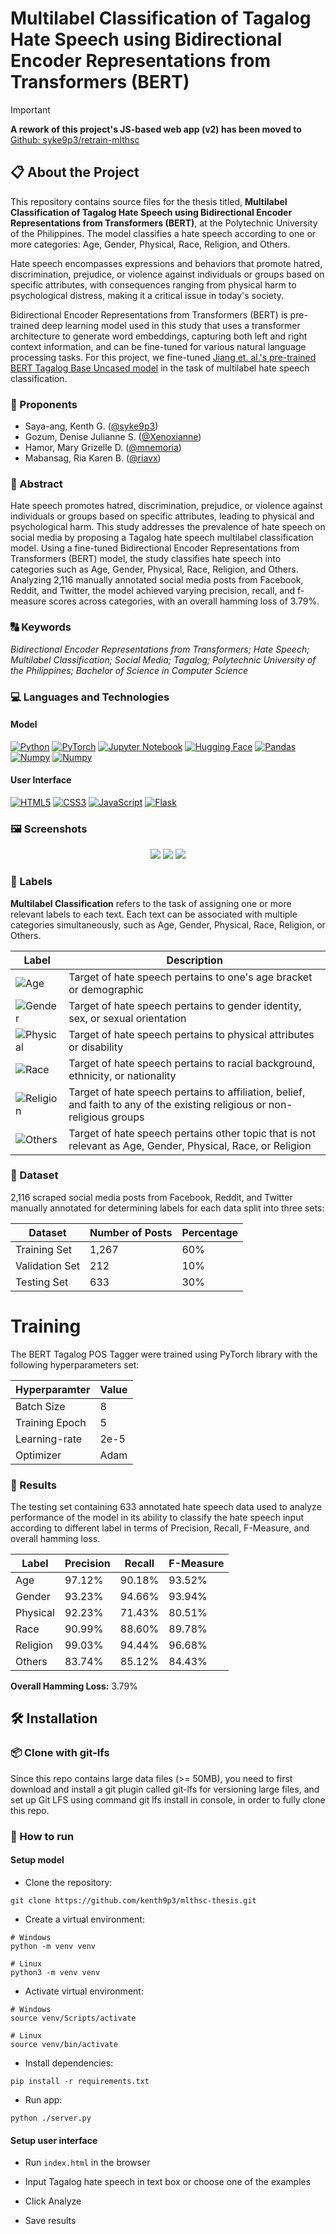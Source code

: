 # Multilabel Classification of Tagalog Hate Speech using Bidirectional Encoder Representations from Transformers (BERT)


> [!IMPORTANT]
> **A rework of this project's JS-based web app (v2) has been moved to** [Github: syke9p3/retrain-mlthsc](https://github.com/syke9p3/retrain-mlthsc)

## 📋 About the Project

This repository contains source files for the thesis titled, **Multilabel Classification of Tagalog Hate Speech using Bidirectional Encoder Representations from Transformers (BERT)**, at the Polytechnic University of the Philippines. The model classifies a hate speech according to one or more categories: Age, Gender, Physical, Race, Religion, and Others. 

Hate speech encompasses expressions and behaviors that promote hatred, discrimination, prejudice, or violence against individuals or groups based on specific attributes, with consequences ranging from physical harm to psychological distress, making it a critical issue in today's society. 

Bidirectional Encoder Representations from Transformers (BERT) is pre-trained deep learning model used in this study that uses a transformer architecture to generate word embeddings, capturing both left and right context information, and can be fine-tuned for various natural language processing tasks. For this project, we fine-tuned [Jiang et. al.'s pre-trained BERT Tagalog Base Uncased model](https://huggingface.co/GKLMIP/bert-tagalog-base-uncased) in the task of multilabel hate speech classification.

### 👥 Proponents
- Saya-ang, Kenth G. ([@syke9p3](https://github.com/syke9p3))
- Gozum, Denise Julianne S. ([@Xenoxianne](https://github.com/Xenoxianne))
- Hamor, Mary Grizelle D. ([@mnemoria](https://github.com/mnemoria))
- Mabansag, Ria Karen B. ([@riavx](https://github.com/riavx))

### 📄 Abstract
Hate speech promotes hatred, discrimination, prejudice, or violence against individuals or groups based on specific attributes, leading to physical and psychological harm. This study addresses the prevalence of hate speech on social media by proposing a Tagalog hate speech multilabel classification model. Using a fine-tuned Bidirectional Encoder Representations from Transformers (BERT) model, the study classifies hate speech into categories such as Age, Gender, Physical, Race, Religion, and Others. Analyzing 2,116 manually annotated social media posts from Facebook, Reddit, and Twitter, the model achieved varying precision, recall, and f-measure scores across categories, with an overall hamming loss of 3.79%.

### 🔠 Keywords
*Bidirectional Encoder Representations from Transformers; Hate Speech; Multilabel Classification; Social Media; Tagalog; Polytechnic University of the Philippines; Bachelor of Science in Computer Science*

### 💻 Languages and Technologies

#### Model

[![Python](https://img.shields.io/badge/Python-3776AB?style=for-the-badge&logo=python&logoColor=white)](https://www.python.org/)
[![PyTorch](https://img.shields.io/badge/PyTorch-EE4C2C?style=for-the-badge&logo=pytorch&logoColor=white)](https://pytorch.org/)
[![Jupyter Notebook](https://img.shields.io/badge/Jupyter%20Notebook-F37626?style=for-the-badge&logo=jupyter&logoColor=white)](https://jupyter.org/)
[![Hugging Face](https://img.shields.io/badge/Hugging%20Face-FFD21E?style=for-the-badge&logo=huggingface&logoColor=white)](https://huggingface.co/)
[![Pandas](https://img.shields.io/badge/Pandas-150458?style=for-the-badge&logo=pandas&logoColor=white)](https://huggingface.co/)
[![Numpy](https://img.shields.io/badge/Numpy-013243?style=for-the-badge&logo=numpy&logoColor=white)](https://huggingface.co/)
[![Numpy](https://img.shields.io/badge/ScikitLearn-F7931E?style=for-the-badge&logo=numpy&logoColor=white)](https://huggingface.co/)


#### User Interface

[![HTML5](https://img.shields.io/badge/HTML5-E34F26?style=for-the-badge&logo=html5&logoColor=white)](https://en.wikipedia.org/wiki/HTML5)
[![CSS3](https://img.shields.io/badge/CSS3-1572B6?style=for-the-badge&logo=css3&logoColor=white)](https://en.wikipedia.org/wiki/CSS)
[![JavaScript](https://img.shields.io/badge/JavaScript-F7DF1E?style=for-the-badge&logo=javascript&logoColor=black)](https://en.wikipedia.org/wiki/JavaScript)
[![Flask](https://img.shields.io/badge/Flask-000000?style=for-the-badge&logo=flask&logoColor=white)](https://flask.palletsprojects.com/en/3.0.x/)

### 🖼 Screenshots

<p align="center">
  <img src="./Screenshot1.jpg"/>
  <img src="./Screenshot2.jpg"/>
  <img src="./Screenshot3.jpg"/>
</p>


### 🎨 Labels

**Multilabel Classification** refers to the task of assigning one or more relevant labels to each text. Each text can be associated with multiple categories simultaneously, such as Age, Gender, Physical, Race, Religion, or Others.

| Label                                                        | Description                                                                                                      |
|--------------------------------------------------------------|------------------------------------------------------------------------------------------------------------------|
| ![Age](https://img.shields.io/badge/Age-FE5555)             | Target of hate speech pertains to one's age bracket or demographic |
| ![Gender](https://img.shields.io/badge/Gender-F09F2D)       | Target of hate speech pertains to gender identity, sex, or sexual orientation |
| ![Physical](https://img.shields.io/badge/Physical-FFCC00)   | Target of hate speech pertains to physical attributes or disability |
| ![Race](https://img.shields.io/badge/Race-2BCE9A)   | Target of hate speech pertains to racial background, ethnicity, or nationality |
| ![Religion](https://img.shields.io/badge/Religion-424BFC)   | Target of hate speech pertains to affiliation, belief, and faith to any of the existing religious or non-religious groups |
| ![Others](https://img.shields.io/badge/Others-65696C)   | Target of hate speech pertains other topic that is not relevant as Age, Gender, Physical, Race, or Religion |

### 📜 Dataset
2,116 scraped social media posts from Facebook, Reddit, and Twitter manually annotated for determining labels for each data split into three sets: 

| Dataset        | Number of Posts | Percentage |
|----------------|-----------------|------------|
| Training Set   | 1,267           | 60%        |
| Validation Set | 212             | 10%        |
| Testing Set    | 633             | 30%        |

# Training

 The BERT Tagalog POS Tagger were trained using PyTorch library with the following hyperparameters set:

| **Hyperparamter**   |  **Value** |   
|---------------- |---------
| Batch Size      |  8 |
| Training Epoch  |  5 |
| Learning-rate   |  2e-5 |
| Optimizer       |  Adam |

### 🔢 Results

The testing set containing 633 annotated hate speech data used to analyze performance of the model in its ability to classify the hate speech input according to different label in terms of Precision, Recall, F-Measure, and overall hamming loss.

| Label    | Precision | Recall | F-Measure |
|----------|-----------|--------|-----------|
| Age      | 97.12%    | 90.18% | 93.52%    |
| Gender   | 93.23%    | 94.66% | 93.94%    |
| Physical | 92.23%    | 71.43% | 80.51%    |
| Race     | 90.99%    | 88.60% | 89.78%    |
| Religion | 99.03%    | 94.44% | 96.68%    |
| Others   | 83.74%    | 85.12% | 84.43%    |

**Overall Hamming Loss:** 3.79% 

## 🛠️ Installation

### 📦 Clone with git-lfs
Since this repo contains large data files (>= 50MB), you need to first download and install a git plugin called git-lfs for versioning large files, and set up Git LFS using command git lfs install in console, in order to fully clone this repo.

### 🏃 How to run 

#### Setup model

- Clone the repository:
```
git clone https://github.com/kenth9p3/mlthsc-thesis.git
```
- Create a virtual environment:
```
# Windows
python -m venv venv

# Linux
python3 -m venv venv
```
- Activate virtual environment:
```
# Windows
source venv/Scripts/activate

# Linux
source venv/bin/activate
```
- Install dependencies:
```
pip install -r requirements.txt
```
- Run app:
```
python ./server.py
```

#### Setup user interface

- Run `index.html` in the browser

- Input Tagalog hate speech in text box or choose one of the examples

- Click Analyze

- Save results


